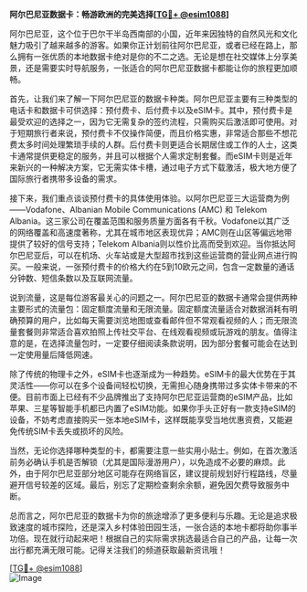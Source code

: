 **阿尔巴尼亚数据卡：畅游欧洲的完美选择[[TG💪+ @esim1088](https://t.me/s/esim1088)]**

阿尔巴尼亚，这个位于巴尔干半岛西南部的小国，近年来因独特的自然风光和文化魅力吸引了越来越多的游客。如果你正计划前往阿尔巴尼亚，或者已经在路上，那么拥有一张优质的本地数据卡绝对是你的不二之选。无论是想在社交媒体上分享美景，还是需要实时导航服务，一张适合的阿尔巴尼亚数据卡都能让你的旅程更加顺畅。

首先，让我们来了解一下阿尔巴尼亚的数据卡种类。阿尔巴尼亚主要有三种类型的电话卡和数据卡可供选择：预付费卡、后付费卡以及eSIM卡。其中，预付费卡是最受欢迎的选择之一，因为它无需复杂的签约流程，只需购买后激活即可使用。对于短期旅行者来说，预付费卡不仅操作简便，而且价格实惠，非常适合那些不想花费太多时间处理繁琐手续的人群。后付费卡则更适合长期居住或工作的人士，这类卡通常提供更稳定的服务，并且可以根据个人需求定制套餐。而eSIM卡则是近年来新兴的一种解决方案，它无需实体卡槽，通过电子方式下载激活，极大地方便了国际旅行者携带多设备的需求。

接下来，我们重点谈谈预付费卡的具体使用体验。以阿尔巴尼亚三大运营商为例——Vodafone、Albanian Mobile Communications (AMC) 和 Telekom Albania。这三家公司在覆盖范围和服务质量方面各有千秋。Vodafone以其广泛的网络覆盖和高速度著称，尤其在城市地区表现优异；AMC则在山区等偏远地带提供了较好的信号支持；Telekom Albania则以性价比高而受到欢迎。当你抵达阿尔巴尼亚后，可以在机场、火车站或是大型超市找到这些运营商的营业网点进行购买。一般来说，一张预付费卡的价格大约在5到10欧元之间，包含一定数量的通话分钟数、短信条数以及互联网流量。

说到流量，这是每位游客最关心的问题之一。阿尔巴尼亚的数据卡通常会提供两种主要形式的流量包：固定额度流量和无限流量。固定额度流量适合对数据消耗有明确预算的用户，比如每天需要浏览地图或查看邮件但不常观看视频的人；而无限流量套餐则非常适合喜欢拍照上传社交平台、在线观看视频或玩游戏的朋友。值得注意的是，在选择流量包时，一定要仔细阅读条款说明，因为部分套餐可能会在达到一定使用量后降低网速。

除了传统的物理卡之外，eSIM卡也逐渐成为一种趋势。eSIM卡的最大优势在于其灵活性——你可以在多个设备间轻松切换，无需担心随身携带过多实体卡带来的不便。目前市面上已经有不少品牌推出了支持阿尔巴尼亚运营商的eSIM产品，比如苹果、三星等智能手机都已内置了eSIM功能。如果你手头正好有一款支持eSIM的设备，不妨考虑直接购买一张本地eSIM卡，这样既能享受当地优惠资费，又能避免传统SIM卡丢失或损坏的风险。

当然，无论你选择哪种类型的卡，都需要注意一些实用小贴士。例如，在首次激活前务必确认手机是否解锁（尤其是国际漫游用户），以免造成不必要的麻烦。此外，由于阿尔巴尼亚部分地区可能存在网络盲区，建议提前规划好行程路线，尽量避开信号较差的区域。最后，别忘了定期检查剩余余额，避免因欠费导致服务中断。

总而言之，阿尔巴尼亚的数据卡为你的旅途增添了更多便利与乐趣。无论是追求极致速度的城市探险，还是深入乡村体验田园生活，一张合适的本地卡都将助你事半功倍。现在就行动起来吧！根据自己的实际需求挑选最适合自己的产品，让每一次出行都充满无限可能。记得关注我们的频道获取最新资讯哦！

[[TG💪+ @esim1088](https://t.me/s/esim1088)]  
![Image](https://i.postimg.cc/4NQfJmqS/Snipaste-2025-05-13-00-14-12.png)
